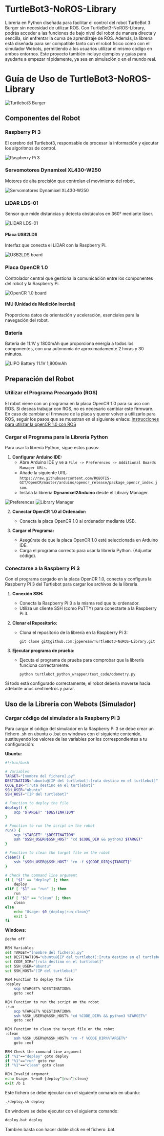 # TurtleBot3-NoROS-Library
Librería en Python diseñada para facilitar el control del robot TurtleBot 3 Burger sin necesidad de utilizar ROS. Con TurtleBot3-NoROS-Library, podrás acceder a las funciones de bajo nivel del robot de manera directa y sencilla, sin enfrentar la curva de aprendizaje de ROS. Además, la librería está diseñada para ser compatible tanto con el robot físico como con el simulador Webots, permitiendo a los usuarios utilizar el mismo código en ambos entornos. Este proyecto también incluye ejemplos y guías para ayudarte a empezar rápidamente, ya sea en simulación o en el mundo real.

# Guía de Uso de TurtleBot3-NoROS-Library

![Turtlebot3 Burger](images/turtlebot3.jpg)

## Componentes del Robot

### Raspberry Pi 3
El cerebro del Turtlebot3, responsable de procesar la información y ejecutar los algoritmos de control.

![Raspberry Pi 3](images/Raspberry_Pi_3_B+_(26931245278).png)

### Servomotores Dynamixel XL430-W250
Motores de alta precisión que controlan el movimiento del robot.

![Servomotores Dynamixel XL430-W250](images/xl430_product.png)

### LiDAR LDS-01
Sensor que mide distancias y detecta obstáculos en 360° mediante láser.

![LiDAR LDS-01](images/lds_small.png)

#### Placa USB2LDS
Interfaz que conecta el LiDAR con la Raspberry Pi.

![USB2LDS board](images/USB2LDS.jpeg)

### Placa OpenCR 1.0
Controlador central que gestiona la comunicación entre los componentes del robot y la Raspberry Pi.

![OpenCR 1.0 board](images/opencr.png)

#### IMU (Unidad de Medición Inercial)
Proporciona datos de orientación y aceleración, esenciales para la navegación del robot.

### Batería
Batería de 11.1V y 1800mAh que proporciona energía a todos los componentes, con una autonomía de aproximadamente 2 horas y 30 minutos.

![LIPO Battery 11.1V 1,800mAh](images/bateriaTB3.jpeg)

## Preparación del Robot

### Utilizar el Programa Precargado (ROS)
El robot viene con un programa en la placa OpenCR 1.0 para su uso con ROS. Si deseas trabajar con ROS, no es necesario cambiar este firmware.
En caso de cambiar el firmware de la placa y querer volver a utilizarlo para ROS, seguir los pasos que se muestran en el siguiente enlace:
[Instrucciones para utilizar la openCR 1.0 con ROS](https://emanual.robotis.com/docs/en/platform/turtlebot3/opencr_setup/#opencr-setup)

### Cargar el Programa para la Librería Python

Para usar la librería Python, sigue estos pasos:

1. **Configurar Arduino IDE:**
   - Abre Arduino IDE y ve a `File -> Preferences -> Additional Boards Manager URLs`.
   - Añade la siguiente URL: `https://raw.githubusercontent.com/ROBOTIS-GIT/OpenCR/master/arduino/opencr_release/package_opencr_index.json`.
   - Instala la librería **Dynamixel2Arduino** desde el Library Manager.

![Preferences](images/arduinoIDE1.PNG) ![Library Manager](images/libraryManager.PNG)

2. **Conectar OpenCR 1.0 al Ordenador:**
   - Conecta la placa OpenCR 1.0 al ordenador mediante USB.

3. **Cargar el Programa:**
   - Asegúrate de que la placa OpenCR 1.0 esté seleccionada en Arduino IDE.
   - Carga el programa correcto para usar la librería Python. (Adjuntar código).

### Conectarse a la Raspberry Pi 3

Con el programa cargado en la placa OpenCR 1.0, conecta y configura la Raspberry Pi 3 del Turtlebot para cargar los archivos de la librería.

1. **Conexión SSH:**
   - Conecta la Raspberry Pi 3 a la misma red que tu ordenador.
   - Utiliza un cliente SSH (como PuTTY) para conectarte a la Raspberry Pi 3.

2. **Clonar el Repositorio:**
   - Clona el repositorio de la librería en la Raspberry Pi 3:
     ```
     git clone git@github.com:jpperezm/TurtleBot3-NoROS-Library.git
       ```

4. **Ejecutar programa de prueba:**
   - Ejecuta el programa de prueba para comprobar que la librería funciona correctamente:
     ```
     python turtlebot_python_wrapper/test_code/odometry.py
     ```
Si todo está configurado correctamente, el robot debería moverse hacia adelante unos centimetros y parar.

## Uso de la Librería con Webots (Simulador)

### Cargar código del simulador a la Raspberry Pi 3

Para cargar el código del simulador en la Raspberry Pi 3 se debe crear un fichero .sh en ubuntu o .bat en windows con el siguiente contenido, sustituyendo los valores de las variables por los correspondientes a tu configuración:

**Ubuntu:**
```bash
#!/bin/bash

# Variables
TARGET="[nombre del fichero].py"
DESTINATION="ubuntu@[IP del turtlebot]:[ruta destino en el turtlebot]"
CODE_DIR="[ruta destino en el turtlebot]"
SSH_USER="ubuntu"
SSH_HOST="[IP del turtlebot]"

# Function to deploy the file
deploy() {
    scp "$TARGET" "$DESTINATION"
}

# Function to run the script on the robot
run() {
    scp "$TARGET" "$DESTINATION"
    ssh "$SSH_USER@$SSH_HOST" "cd $CODE_DIR && python3 $TARGET"
}

# Function to clean the target file on the robot
clean() {
    ssh "$SSH_USER@$SSH_HOST" "rm -f ${CODE_DIR}${TARGET}"
}

# Check the command line argument
if [ "$1" == "deploy" ]; then
    deploy
elif [ "$1" == "run" ]; then
    run
elif [ "$1" == "clean" ]; then
    clean
else
    echo "Usage: $0 {deploy|run|clean}"
    exit 1
fi
```

**Windows:**
```bash
@echo off

REM Variables
set TARGET="[nombre del fichero].py"
set DESTINATION="ubuntu@[IP del turtlebot]:[ruta destino en el turtlebot]"
set CODE_DIR="[ruta destino en el turtlebot]"
set SSH_USER="ubuntu"
set SSH_HOST="[IP del turtlebot]"

REM Function to deploy the file
:deploy
    scp %TARGET% %DESTINATION%
    goto :eof

REM Function to run the script on the robot
:run
    scp %TARGET% %DESTINATION%
    ssh %SSH_USER%@%SSH_HOST% "cd %CODE_DIR% && python3 %TARGET%"
    goto :eof

REM Function to clean the target file on the robot
:clean
    ssh %SSH_USER%@%SSH_HOST% "rm -f %CODE_DIR%%TARGET%"
    goto :eof

REM Check the command line argument
if "%1"=="deploy" goto deploy
if "%1"=="run" goto run
if "%1"=="clean" goto clean

REM Invalid argument
echo Usage: %~nx0 {deploy^|run^|clean}
exit /b 1
```

Este fichero se debe ejecutar con el siguiente comando en ubuntu:

```bash
./deploy.sh deploy
```

En windows se debe ejecutar con el siguiente comando:

```bash
deploy.bat deploy
```
También basta con hacer doble click en el fichero .bat.
